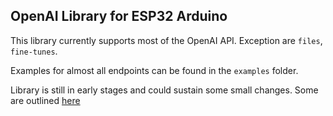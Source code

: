 ## OpenAI Library for ESP32 Arduino

This library currently supports most of the OpenAI API. Exception are `files`, `fine-tunes`.

Examples for almost all endpoints can be found in the `examples` folder.

Library is still in early stages and could sustain some small changes. Some are outlined [here](https://github.com/me-no-dev/OpenAI-ESP32/blob/master/src/OpenAI.cpp#L2-L7)
